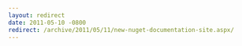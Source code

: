 ```yaml
---
layout: redirect
date: 2011-05-10 -0800
redirect: /archive/2011/05/11/new-nuget-documentation-site.aspx/
---
```


